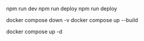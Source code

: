 npm run dev
npm run deploy
npm run deploy

docker compose down -v
docker compose up --build

docker compose up -d